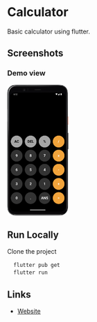 # Calculator

Basic calculator using flutter.


## Screenshots
### Demo view
<img alt="Calculator" src="./assets/Screenshot.png" height="300"/>


## Run Locally

Clone the project

```bash
  flutter pub get
  flutter run
```

## Links

* [Website](https://jayesh-shinde.web.app/)